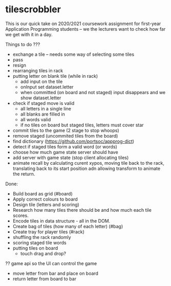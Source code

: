 # tilescrobbler

This is our quick take on 2020/2021 coursework assignment for first-year Application Programming students – we the lecturers want to check how far we get with it in a day.

Things to do
  ???
  - exchange a tile – needs some way of selecting some tiles
  - pass
  - resign
  - rearranging tiles in rack
  - putting letter on blank tile (while in rack)
    - add input on the tile
    - onInput set dataset.letter
    - when committed (on board and not staged) input disappears and we show dataset.letter
  - check if staged move is valid
    - all letters in a single line
    - all blanks are filled in
    - all words valid
    - if no tiles on board but staged tiles, letters must cover star
  - commit tiles to the game (2 stage to stop whoops)
  - remove staged (uncommited tiles from the board)
  - find dictionary (https://github.com/portsoc/appprog-dict)
  - detect if staged tiles form a valid word (or words)
  - choose how much game state server should have
  - add server with game state (stop client allocating tiles)
  - animate recall by calculating curent xypos, moving tile back to the rack, translating back to its start position adn allowing transform to animate the return.

Done:
  - Build board as grid (#board)
  - Apply correct colours to board
  - Design tile (letters and scoring)
  - Research how many tiles there should be and how much each tile scores.
  - Encode tiles in data structure - all in the DOM.
  - Create bag of tiles (how many of each letter) (#bag)
  - Create tray for player tiles (#rack)
  - shuffling the rack randomly
  - scoring staged tile words
  - putting tiles on board
    - touch drag and drop?

?? game api so the UI can control the game
  - move letter from bar and place on board
  - return letter from board to bar
